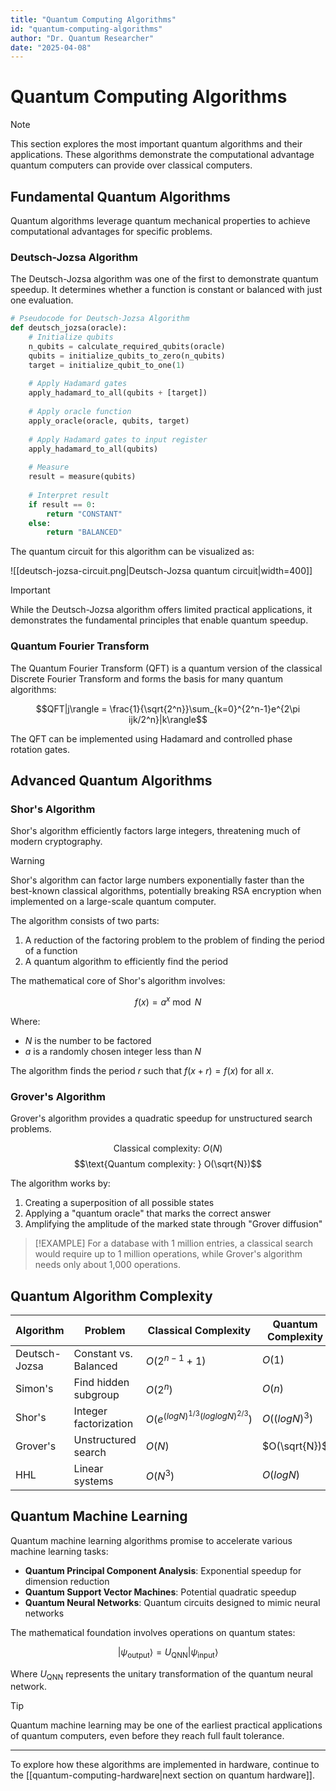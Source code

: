 ```yaml
---
title: "Quantum Computing Algorithms"
id: "quantum-computing-algorithms"
author: "Dr. Quantum Researcher"
date: "2025-04-08"
---
```


# Quantum Computing Algorithms

> [!NOTE]
> This section explores the most important quantum algorithms and their applications. These algorithms demonstrate the computational advantage quantum computers can provide over classical computers.

## Fundamental Quantum Algorithms

Quantum algorithms leverage quantum mechanical properties to achieve computational advantages for specific problems.

### Deutsch-Jozsa Algorithm

The Deutsch-Jozsa algorithm was one of the first to demonstrate quantum speedup. It determines whether a function is constant or balanced with just one evaluation.

```python
# Pseudocode for Deutsch-Jozsa Algorithm
def deutsch_jozsa(oracle):
    # Initialize qubits
    n_qubits = calculate_required_qubits(oracle)
    qubits = initialize_qubits_to_zero(n_qubits)
    target = initialize_qubit_to_one(1)
    
    # Apply Hadamard gates
    apply_hadamard_to_all(qubits + [target])
    
    # Apply oracle function
    apply_oracle(oracle, qubits, target)
    
    # Apply Hadamard gates to input register
    apply_hadamard_to_all(qubits)
    
    # Measure
    result = measure(qubits)
    
    # Interpret result
    if result == 0:
        return "CONSTANT"
    else:
        return "BALANCED"
```

The quantum circuit for this algorithm can be visualized as:

![[deutsch-jozsa-circuit.png|Deutsch-Jozsa quantum circuit|width=400]]

> [!IMPORTANT]
> While the Deutsch-Jozsa algorithm offers limited practical applications, it demonstrates the fundamental principles that enable quantum speedup.

### Quantum Fourier Transform

The Quantum Fourier Transform (QFT) is a quantum version of the classical Discrete Fourier Transform and forms the basis for many quantum algorithms:

$$QFT|j\rangle = \frac{1}{\sqrt{2^n}}\sum_{k=0}^{2^n-1}e^{2\pi ijk/2^n}|k\rangle$$

The QFT can be implemented using Hadamard and controlled phase rotation gates.

## Advanced Quantum Algorithms

### Shor's Algorithm

Shor's algorithm efficiently factors large integers, threatening much of modern cryptography.

> [!WARNING]
> Shor's algorithm can factor large numbers exponentially faster than the best-known classical algorithms, potentially breaking RSA encryption when implemented on a large-scale quantum computer.

The algorithm consists of two parts:
1. A reduction of the factoring problem to the problem of finding the period of a function
2. A quantum algorithm to efficiently find the period

The mathematical core of Shor's algorithm involves:

$$f(x) = a^x \bmod N$$

Where:
- $N$ is the number to be factored
- $a$ is a randomly chosen integer less than $N$

The algorithm finds the period $r$ such that $f(x+r) = f(x)$ for all $x$.

### Grover's Algorithm

Grover's algorithm provides a quadratic speedup for unstructured search problems.

$$\text{Classical complexity: } O(N)$$
$$\text{Quantum complexity: } O(\sqrt{N})$$

The algorithm works by:
1. Creating a superposition of all possible states
2. Applying a "quantum oracle" that marks the correct answer
3. Amplifying the amplitude of the marked state through "Grover diffusion"

> [!EXAMPLE]
> For a database with 1 million entries, a classical search would require up to 1 million operations, while Grover's algorithm needs only about 1,000 operations.

## Quantum Algorithm Complexity

| Algorithm | Problem | Classical Complexity | Quantum Complexity |
|-----------|---------|---------------------|-------------------|
| Deutsch-Jozsa | Constant vs. Balanced | $O(2^{n-1}+1)$ | $O(1)$ |
| Simon's | Find hidden subgroup | $O(2^n)$ | $O(n)$ |
| Shor's | Integer factorization | $O(e^{(log N)^{1/3}(log log N)^{2/3}})$ | $O((log N)^3)$ |
| Grover's | Unstructured search | $O(N)$ | $O(\sqrt{N})$ |
| HHL | Linear systems | $O(N^3)$ | $O(log N)$ |

## Quantum Machine Learning

Quantum machine learning algorithms promise to accelerate various machine learning tasks:

- **Quantum Principal Component Analysis**: Exponential speedup for dimension reduction
- **Quantum Support Vector Machines**: Potential quadratic speedup
- **Quantum Neural Networks**: Quantum circuits designed to mimic neural networks

The mathematical foundation involves operations on quantum states:

$$|\psi_{\text{output}}\rangle = U_{\text{QNN}}|\psi_{\text{input}}\rangle$$

Where $U_{\text{QNN}}$ represents the unitary transformation of the quantum neural network.

> [!TIP]
> Quantum machine learning may be one of the earliest practical applications of quantum computers, even before they reach full fault tolerance.

***

To explore how these algorithms are implemented in hardware, continue to the [[quantum-computing-hardware|next section on quantum hardware]].
